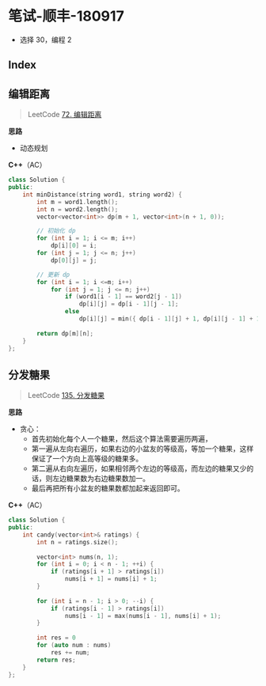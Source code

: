 笔试-顺丰-180917
===
- 选择 30，编程 2


Index
---


## 编辑距离
> LeetCode [72. 编辑距离](https://leetcode-cn.com/problems/edit-distance/description/)

**思路**
- 动态规划

**C++**（AC）
```C++
class Solution {
public:
    int minDistance(string word1, string word2) {
        int m = word1.length();
        int n = word2.length();
        vector<vector<int>> dp(m + 1, vector<int>(n + 1, 0));

        // 初始化 dp
        for (int i = 1; i <= m; i++)
            dp[i][0] = i;
        for (int j = 1; j <= n; j++)
            dp[0][j] = j;

        // 更新 dp
        for (int i = 1; i <=m; i++)
            for (int j = 1; j <= n; j++)
                if (word1[i - 1] == word2[j - 1])
                    dp[i][j] = dp[i - 1][j - 1];
                else
                    dp[i][j] = min({ dp[i - 1][j] + 1, dp[i][j - 1] + 1, dp[i - 1][j - 1] + 1 });
            
        return dp[m][n];
    }
};
```


## 分发糖果
> LeetCode [135. 分发糖果](https://leetcode-cn.com/problems/candy/description/)

**思路**
- 贪心：
    - 首先初始化每个人一个糖果，然后这个算法需要遍历两遍，
    - 第一遍从左向右遍历，如果右边的小盆友的等级高，等加一个糖果，这样保证了一个方向上高等级的糖果多。
    - 第二遍从右向左遍历，如果相邻两个左边的等级高，而左边的糖果又少的话，则左边糖果数为右边糖果数加一。
    - 最后再把所有小盆友的糖果数都加起来返回即可。


**C++**（AC）
```C++
class Solution {
public:
    int candy(vector<int>& ratings) {
        int n = ratings.size();
        
        vector<int> nums(n, 1);
        for (int i = 0; i < n - 1; ++i) {
            if (ratings[i + 1] > ratings[i]) 
                nums[i + 1] = nums[i] + 1;
        }
        
        for (int i = n - 1; i > 0; --i) {
            if (ratings[i - 1] > ratings[i]) 
                nums[i - 1] = max(nums[i - 1], nums[i] + 1);
        }
        
        int res = 0
        for (auto num : nums) 
            res += num;
        return res;
    }
};
```
